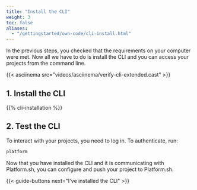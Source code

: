 ```yaml
---
title: "Install the CLI"
weight: 3
toc: false
aliases:
  - "/gettingstarted/own-code/cli-install.html"
---
```


In the previous steps, you checked that the requirements on your computer were met. Now all we have to do is install the CLI and you can access your projects from the command line.

{{< asciinema src="videos/asciinema/verify-cli-extended.cast" >}}

## 1. Install the CLI

{{% cli-installation %}}

## 2. Test the CLI

To interact with your projects, you need to log in.
To authenticate, run:

```bash
platform
```

Now that you have installed the CLI and it is communicating with Platform.sh, you can configure and push your project to Platform.sh.

{{< guide-buttons next="I've installed the CLI" >}}
